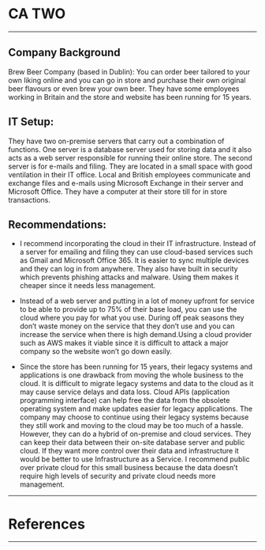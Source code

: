 # CA TWO
---
## Company Background
Brew Beer Company (based in Dublin): You can order beer tailored to your own liking online and you can go in store and purchase their own original beer flavours or even brew your own beer. They have some employees working in Britain and the store and website has been running for 15 years. 
 
## IT Setup:
They have two on-premise servers that carry out a combination of functions. One server is a database server used for storing data and it also acts as a web server responsible for running their online store. The second server is for e-mails and filing. They are located in a small space with good ventilation in their IT office. Local and British employees communicate and exchange files and e-mails using Microsoft Exchange in their server and Microsoft Office. They have a computer at their store till for in store transactions. 

## Recommendations:
* I recommend incorporating the cloud in their IT infrastructure.  Instead of a server for emailing and filing they can use cloud-based services such as Gmail and Microsoft Office 365. It is easier to sync multiple devices and they can log in from anywhere. They also have built in security which prevents phishing attacks and malware. Using them makes it cheaper since it needs less management. 

* Instead of a web server and putting in a lot of money upfront for service to be able to provide up to 75% of their base load, you can use the cloud where you pay for what you use. During off peak seasons they don’t waste money on the service that they don’t use and you can increase the service when there is high demand.Using a cloud provider such as AWS makes it viable since it is difficult to attack a major company so the website won’t go down easily.  

* Since the store has been running for 15 years, their legacy systems and applications is one drawback from moving the whole business to the cloud. It is difficult to migrate legacy systems and data to the cloud as it may cause service delays and data loss. Cloud APIs (application programming interface) can help free the data from the obsolete operating system and make updates easier for legacy applications. The company may choose to continue using their legacy systems because they still work and moving to the cloud may be too much of a hassle. However, they can do a hybrid of on-premise and cloud services. They can keep their data between their on-site database server and public cloud. If they want more control over their data and infrastructure it would be better to use Infrastructure as a Service. I recommend public over private cloud for this small business because the data doesn’t require high levels of security and private cloud needs more management. 

***
# References
---
